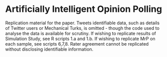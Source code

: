 # Artificially Intelligent Opinion Polling
Replication material for the paper. Tweets identifiable data, such as details of Twitter users or Mechanical Turks, is omitted - though the code used to analyse the data is available for scrutiny. If wishing to replicate results of Simulation Study, see R scripts 1.a and 1.b. If wishing to replicate MrP on each sample, see scripts 6,7,8. Rater agreement cannot be replicated without disclosing identifiable information. 
